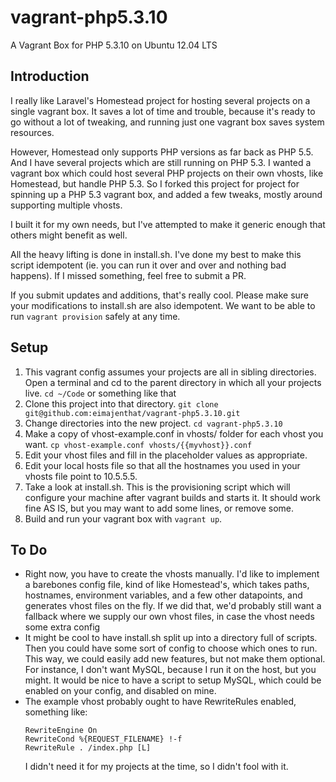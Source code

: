 # vagrant-php5.3.10

A Vagrant Box for PHP 5.3.10 on Ubuntu 12.04 LTS

## Introduction
I really like Laravel's Homestead project for hosting several projects on a single vagrant box.  It saves a lot of time and trouble, because it's ready to go without a lot of tweaking, and running just one vagrant box saves system resources.

However, Homestead only supports PHP versions as far back as PHP 5.5.  And I have several projects which are still running on PHP 5.3.  I wanted a vagrant box which could host several PHP projects on their own vhosts, like Homestead, but handle PHP 5.3.  So I forked this project for project for spinning up a PHP 5.3 vagrant box, and added a few tweaks, mostly around supporting multiple vhosts.

I built it for my own needs, but I've attempted to make it generic enough that others might benefit as well.

All the heavy lifting is done in install.sh.  I've done my best to make this script idempotent (ie. you can run it over and over and nothing bad happens).  If I missed something, feel free to submit a PR.

If you submit updates and additions, that's really cool.  Please make sure your modifications to install.sh are also idempotent.  We want to be able to run `vagrant provision` safely at any time.

## Setup
1. This vagrant config assumes your projects are all in sibling directories.  Open a terminal and cd to the parent directory in which all your projects live. `cd ~/Code` or something like that
1. Clone this project into that directory. `git clone git@github.com:eimajenthat/vagrant-php5.3.10.git`
1. Change directories into the new project. `cd vagrant-php5.3.10`
1. Make a copy of vhost-example.conf in vhosts/ folder for each vhost you want. `cp vhost-example.conf vhosts/{{myvhost}}.conf`
1. Edit your vhost files and fill in the placeholder values as appropriate.
1. Edit your local hosts file so that all the hostnames you used in your vhosts file point to 10.5.5.5.
1. Take a look at install.sh.  This is the provisioning script which will configure your machine after vagrant builds and starts it.  It should work fine AS IS, but you may want to add some lines, or remove some.
1. Build and run your vagrant box with `vagrant up`.

## To Do
- Right now, you have to create the vhosts manually.  I'd like to implement a barebones config file, kind of like Homestead's, which takes paths, hostnames, environment variables, and a few other datapoints, and generates vhost files on the fly.  If we did that, we'd probably still want a fallback where we supply our own vhost files, in case the vhost needs some extra config 
- It might be cool to have install.sh split up into a directory full of scripts.  Then you could have some sort of config to choose which ones to run.  This way, we could easily add new features, but not make them optional.  For instance, I don't want MySQL, because I run it on the host, but you might.  It would be nice to have a script to setup MySQL, which could be enabled on your config, and disabled on mine.
- The example vhost probably ought to have RewriteRules enabled, something like:
    ```
    RewriteEngine On
    RewriteCond %{REQUEST_FILENAME} !-f
    RewriteRule . /index.php [L]
    ```
  I didn't need it for my projects at the time, so I didn't fool with it.